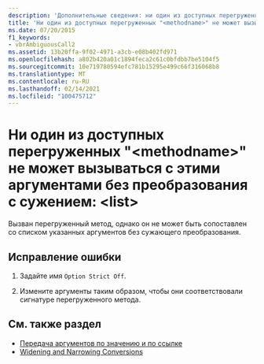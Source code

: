 ```yaml
---
description: 'Дополнительные сведения: ни один из доступных перегруженных " <methodname> " не может вызываться с этими аргументами без сужения преобразования: <list>'
title: 'Ни один из доступных перегруженных "<methodname>" не может вызываться с этими аргументами без преобразования с сужением:  <list>'
ms.date: 07/20/2015
f1_keywords:
- vbrAmbiguousCall2
ms.assetid: 13b20ffa-9f02-4971-a3cb-e08b402fd971
ms.openlocfilehash: a802b420a01c1894feca2c61c0bfdbb7be5104f5
ms.sourcegitcommit: 10e719780594efc781b15295e499c66f316068b8
ms.translationtype: MT
ms.contentlocale: ru-RU
ms.lasthandoff: 02/14/2021
ms.locfileid: "100475712"
---
```

# <a name="no-accessible-overloaded-methodname-can-be-called-with-these-arguments-without-a-narrowing-conversion-list"></a>Ни один из доступных перегруженных "\<methodname>" не может вызываться с этими аргументами без преобразования с сужением: \<list>

Вызван перегруженный метод, однако он не может быть сопоставлен со списком указанных аргументов без сужающего преобразования.  
  
## <a name="to-correct-this-error"></a>Исправление ошибки  
  
1. Задайте имя `Option Strict Off`.
  
2. Измените аргументы таким образом, чтобы они соответствовали сигнатуре перегруженного метода.  
  
## <a name="see-also"></a>См. также раздел

- [Передача аргументов по значению и по ссылке](../programming-guide/language-features/procedures/passing-arguments-by-value-and-by-reference.md)
- [Widening and Narrowing Conversions](../programming-guide/language-features/data-types/widening-and-narrowing-conversions.md)
